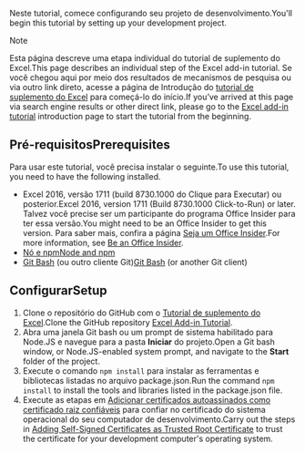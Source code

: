 <span data-ttu-id="c46c8-101">Neste tutorial, comece configurando seu projeto de desenvolvimento.</span><span class="sxs-lookup"><span data-stu-id="c46c8-101">You'll begin this tutorial by setting up your development project.</span></span> 

> [!NOTE]
> <span data-ttu-id="c46c8-102">Esta página descreve uma etapa individual do tutorial de suplemento do Excel.</span><span class="sxs-lookup"><span data-stu-id="c46c8-102">This page describes an individual step of the Excel add-in tutorial.</span></span> <span data-ttu-id="c46c8-103">Se você chegou aqui por meio dos resultados de mecanismos de pesquisa ou via outro link direto, acesse a página de Introdução do [tutorial de suplemento do Excel](../tutorials/excel-tutorial.yml) para começá-lo do início.</span><span class="sxs-lookup"><span data-stu-id="c46c8-103">If you’ve arrived at this page via search engine results or other direct link, please go to the [Excel add-in tutorial](../tutorials/excel-tutorial.yml) introduction page to start the tutorial from the beginning.</span></span>

## <a name="prerequisites"></a><span data-ttu-id="c46c8-104">Pré-requisitos</span><span class="sxs-lookup"><span data-stu-id="c46c8-104">Prerequisites</span></span>

<span data-ttu-id="c46c8-105">Para usar este tutorial, você precisa instalar o seguinte.</span><span class="sxs-lookup"><span data-stu-id="c46c8-105">To use this tutorial, you need to have the following installed.</span></span> 

- <span data-ttu-id="c46c8-106">Excel 2016, versão 1711 (build 8730.1000 do Clique para Executar) ou posterior.</span><span class="sxs-lookup"><span data-stu-id="c46c8-106">Excel 2016, version 1711 (Build 8730.1000 Click-to-Run) or later.</span></span> <span data-ttu-id="c46c8-107">Talvez você precise ser um participante do programa Office Insider para ter essa versão.</span><span class="sxs-lookup"><span data-stu-id="c46c8-107">You might need to be an Office Insider to get this version.</span></span> <span data-ttu-id="c46c8-108">Para saber mais, confira a página [Seja um Office Insider](https://products.office.com/office-insider?tab=tab-1).</span><span class="sxs-lookup"><span data-stu-id="c46c8-108">For more information, see [Be an Office Insider](https://products.office.com/office-insider?tab=tab-1).</span></span>
- [<span data-ttu-id="c46c8-109">Nó e npm</span><span class="sxs-lookup"><span data-stu-id="c46c8-109">Node and npm</span></span>](https://nodejs.org/en/) 
- <span data-ttu-id="c46c8-110">[Git Bash](https://git-scm.com/downloads) (ou outro cliente Git)</span><span class="sxs-lookup"><span data-stu-id="c46c8-110">[Git Bash](https://git-scm.com/downloads) (or another Git client)</span></span>

## <a name="setup"></a><span data-ttu-id="c46c8-111">Configurar</span><span class="sxs-lookup"><span data-stu-id="c46c8-111">Setup</span></span>

1. <span data-ttu-id="c46c8-112">Clone o repositório do GitHub com o [Tutorial de suplemento do Excel](https://github.com/OfficeDev/Excel-Add-in-Tutorial).</span><span class="sxs-lookup"><span data-stu-id="c46c8-112">Clone the GitHub repository [Excel Add-in Tutorial](https://github.com/OfficeDev/Excel-Add-in-Tutorial).</span></span>
2. <span data-ttu-id="c46c8-113">Abra uma janela Git bash ou um prompt de sistema habilitado para Node.JS e navegue para a pasta **Iniciar** do projeto.</span><span class="sxs-lookup"><span data-stu-id="c46c8-113">Open a Git bash window, or Node.JS-enabled system prompt, and navigate to the **Start** folder of the project.</span></span>
3. <span data-ttu-id="c46c8-114">Execute o comando `npm install` para instalar as ferramentas e bibliotecas listadas no arquivo package.json.</span><span class="sxs-lookup"><span data-stu-id="c46c8-114">Run the command `npm install` to install the tools and libraries listed in the package.json file.</span></span> 
4. <span data-ttu-id="c46c8-115">Execute as etapas em [Adicionar certificados autoassinados como certificado raiz confiáveis](https://github.com/OfficeDev/generator-office/blob/master/src/docs/ssl.md) para confiar no certificado do sistema operacional do seu computador de desenvolvimento.</span><span class="sxs-lookup"><span data-stu-id="c46c8-115">Carry out the steps in [Adding Self-Signed Certificates as Trusted Root Certificate](https://github.com/OfficeDev/generator-office/blob/master/src/docs/ssl.md) to trust the certificate for your development computer's operating system.</span></span>

